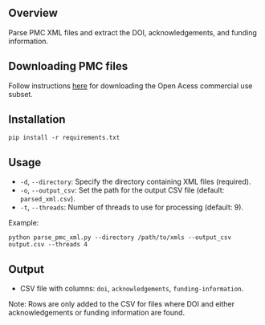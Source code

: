 ## Overview
Parse PMC XML files and extract the DOI, acknowledgements, and funding information.

## Downloading PMC files
Follow instructions [here](https://www.ncbi.nlm.nih.gov/pmc/tools/pmcaws/) for downloading the Open Acess commercial use subset.

## Installation
```
pip install -r requirements.txt
```

## Usage

- `-d`, `--directory`: Specify the directory containing XML files (required).
- `-o`, `--output_csv`: Set the path for the output CSV file (default: `parsed_xml.csv`).
- `-t`, `--threads`: Number of threads to use for processing (default: 9).

Example:
```
python parse_pmc_xml.py --directory /path/to/xmls --output_csv output.csv --threads 4
```

## Output
- CSV file with columns: `doi`, `acknowledgements`, `funding-information`.

Note: Rows are only added to the CSV for files where DOI and either acknowledgements or funding information are found.